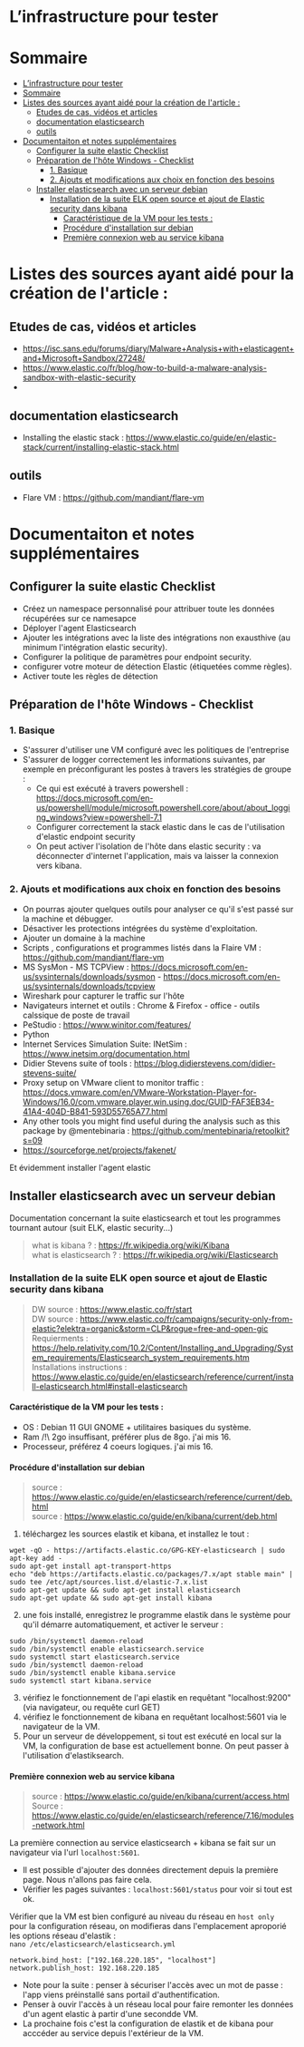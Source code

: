 # L’infrastructure pour tester
# Sommaire
- [L’infrastructure pour tester](#linfrastructure-pour-tester)
- [Sommaire](#sommaire)
- [Listes des sources ayant aidé pour la création de l'article :](#listes-des-sources-ayant-aidé-pour-la-création-de-larticle-)
  - [Etudes de cas, vidéos et articles](#etudes-de-cas-vidéos-et-articles)
  - [documentation elasticsearch](#documentation-elasticsearch)
  - [outils](#outils)
- [Documentaiton et notes supplémentaires](#documentaiton-et-notes-supplémentaires)
  - [Configurer la suite elastic Checklist](#configurer-la-suite-elastic-checklist)
  - [Préparation de l'hôte Windows - Checklist](#préparation-de-lhôte-windows---checklist)
    - [1. Basique](#1-basique)
    - [2. Ajouts et modifications aux choix en fonction des besoins](#2-ajouts-et-modifications-aux-choix-en-fonction-des-besoins)
  - [Installer elasticsearch avec un serveur debian](#installer-elasticsearch-avec-un-serveur-debian)
    - [Installation de la suite ELK open source et ajout de Elastic security dans kibana](#installation-de-la-suite-elk-open-source-et-ajout-de-elastic-security-dans-kibana)
      - [Caractéristique de la VM pour les tests :](#caractéristique-de-la-vm-pour-les-tests-)
      - [Procédure d'installation sur debian](#procédure-dinstallation-sur-debian)
      - [Première connexion web au service kibana](#première-connexion-web-au-service-kibana)

# Listes des sources ayant aidé pour la création de l'article :
## Etudes de cas, vidéos et articles
- https://isc.sans.edu/forums/diary/Malware+Analysis+with+elasticagent+and+Microsoft+Sandbox/27248/
- https://www.elastic.co/fr/blog/how-to-build-a-malware-analysis-sandbox-with-elastic-security
- 

## documentation elasticsearch
- Installing the elastic stack : https://www.elastic.co/guide/en/elastic-stack/current/installing-elastic-stack.html

## outils
- Flare VM : https://github.com/mandiant/flare-vm 

# Documentaiton et notes supplémentaires
## Configurer la suite elastic Checklist

- Créez un namespace personnalisé pour attribuer toute les données récupérées sur ce namesapce
- Déployer l'agent Elasticsearch
- Ajouter les intégrations avec la liste des intégrations non exausthive (au minimum l'intégration elastic security).
- Configurer la politique de paramètres pour endpoint security.
- configurer votre moteur de détection Elastic (étiquetées comme règles).
- Activer toute les règles de détection

## Préparation de l'hôte Windows - Checklist

### 1. Basique
- S'assurer d'utiliser une VM configuré avec les politiques de l'entreprise
- S'assurer de logger correctement les informations suivantes, par exemple en préconfigurant les postes à travers les stratégies de groupe :
  - Ce qui est exécuté à travers powershell : </br> 
    https://docs.microsoft.com/en-us/powershell/module/microsoft.powershell.core/about/about_logging_windows?view=powershell-7.1
  - Configurer correctement la stack elastic dans le cas de l'utilisation d'elastic endpoint security
  - On peut activer l'isolation de l'hôte dans elastic security : va déconnecter d'internet l'application, mais va laisser la connexion vers kibana.

### 2. Ajouts et modifications aux choix en fonction des besoins
- On pourras ajouter quelques outils pour analyser ce qu'il s'est passé sur la machine et débugger.
- Désactiver les protections intégrées du système d'exploitation.
- Ajouter un domaine à la machine
- Scripts , configurations et programmes listés dans la Flaire VM : https://github.com/mandiant/flare-vm
- MS SysMon - MS TCPView : https://docs.microsoft.com/en-us/sysinternals/downloads/sysmon - https://docs.microsoft.com/en-us/sysinternals/downloads/tcpview
- Wireshark pour capturer le traffic sur l'hôte
- Navigateurs internet et outils : Chrome & Firefox - office - outils calssique de poste de travail
- PeStudio : https://www.winitor.com/features/
- Python
- Internet Services Simulation Suite: INetSim : https://www.inetsim.org/documentation.html
- Didier Stevens suite of tools : https://blog.didierstevens.com/didier-stevens-suite/
- Proxy setup on VMware client to monitor traffic : https://docs.vmware.com/en/VMware-Workstation-Player-for-Windows/16.0/com.vmware.player.win.using.doc/GUID-FAF3EB34-41A4-404D-B841-593D55765A77.html
- Any other tools you might find useful during the analysis such as this package by @mentebinaria : https://github.com/mentebinaria/retoolkit?s=09
- https://sourceforge.net/projects/fakenet/

Et évidemment installer l'agent elastic

## Installer elasticsearch avec un serveur debian
Documentation concernant la suite elasticsearch et tout les programmes tournant autour (suit ELK, elastic security...)
> what is kibana ? : https://fr.wikipedia.org/wiki/Kibana </br>
> what is elasticsearch ? : https://fr.wikipedia.org/wiki/Elasticsearch

### Installation de la suite ELK open source et ajout de Elastic security dans kibana
> DW source : https://www.elastic.co/fr/start </br>
> DW source : https://www.elastic.co/fr/campaigns/security-only-from-elastic?elektra=organic&storm=CLP&rogue=free-and-open-gic </br>
> Requierments : https://help.relativity.com/10.2/Content/Installing_and_Upgrading/System_requirements/Elasticsearch_system_requirements.htm </br>
> Installations instructions : https://www.elastic.co/guide/en/elasticsearch/reference/current/install-elasticsearch.html#install-elasticsearch </br>

#### Caractéristique de la VM pour les tests :
- OS : Debian 11 GUI GNOME + utilitaires basiques du système.
- Ram /!\ 2go insuffisant, préférer plus de 8go. j'ai mis 16.
- Processeur, préférez 4 coeurs logiques. j'ai mis 16.

#### Procédure d'installation sur debian
> source : https://www.elastic.co/guide/en/elasticsearch/reference/current/deb.html</br>
> source : https://www.elastic.co/guide/en/kibana/current/deb.html
1) téléchargez les sources elastik et kibana, et installez le tout :
```
wget -qO - https://artifacts.elastic.co/GPG-KEY-elasticsearch | sudo apt-key add -
sudo apt-get install apt-transport-https
echo "deb https://artifacts.elastic.co/packages/7.x/apt stable main" | sudo tee /etc/apt/sources.list.d/elastic-7.x.list
sudo apt-get update && sudo apt-get install elasticsearch
sudo apt-get update && sudo apt-get install kibana
```
2) une fois installé, enregistrez le programme elastik dans le système pour qu'il démarre automatiquement, et activer le serveur :
```
sudo /bin/systemctl daemon-reload
sudo /bin/systemctl enable elasticsearch.service
sudo systemctl start elasticsearch.service
sudo /bin/systemctl daemon-reload
sudo /bin/systemctl enable kibana.service
sudo systemctl start kibana.service
```
3) vérifiez le fonctionnement de l'api elastik en requêtant "localhost:9200" (via navigateur, ou requête curl GET)
4) vérifiez le fonctionnement de kibana en requêtant localhost:5601 via le navigateur de la VM.
5) Pour un serveur de développement, si tout est exécuté en local sur la VM, la configuration de base est actuellement bonne. On peut passer à l'utilisation d'elastiksearch.

#### Première connexion web au service kibana

> source : https://www.elastic.co/guide/en/kibana/current/access.html </br>
> Source : https://www.elastic.co/guide/en/elasticsearch/reference/7.16/modules-network.html

La première connection au service elasticsearch + kibana se fait sur un navigateur via l'url `localhost:5601`.
- Il est possible d'ajouter des données directement depuis la première page. Nous n'allons pas faire cela. 
- Vérifier les pages suivantes : `localhost:5601/status` pour voir si tout est ok.

Vérifier que la VM est bien configuré au niveau du réseau en `host only` </br>
pour la configuration réseau, on modifieras dans l'emplacement aproporié les options réseau d'elastik : </br>
`nano /etc/elasticsearch/elasticsearch.yml`
```
network.bind_host: ["192.168.220.185", "localhost"]
network.publish_host: 192.168.220.185
```

- Note pour la suite : penser à sécuriser l'accès avec un mot de passe : l'app viens préinstallé sans portail d'authentification.
- Penser à ouvir l'accès à un réseau local pour faire remonter les données d'un agent elastic à partir d'une secondde VM.
- La prochaine fois c'est la configuration de elastik et de kibana pour acccéder au service depuis l'extérieur de la VM.

